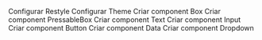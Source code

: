 Configurar Restyle
Configurar Theme
Criar component Box
Criar component PressableBox
Criar component Text
Criar component Input
Criar component Button
Criar component Data
Criar component Dropdown
